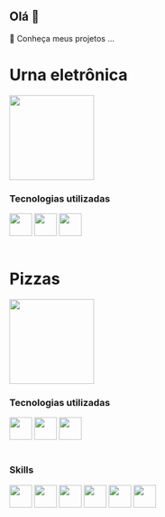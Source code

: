 ## Olá 👋

 🔭 Conheça meus projetos ...

<div>
  <h1>Urna eletrônica </h1>
 <a target="_blank" href="https://github.com/thiag519/projeto-urna"><img height="150px" src="https://github.com/user-attachments/assets/8f9ccd58-807a-4020-8239-2baf01673e92"/> </a>
   
  <br/>
  <h3>Tecnologias utilizadas </h3>
  <img height="40px" src="https://cdn.jsdelivr.net/gh/devicons/devicon@latest/icons/css3/css3-original.svg" /> 
  <img height="40px" src="https://cdn.jsdelivr.net/gh/devicons/devicon@latest/icons/javascript/javascript-original.svg" />  
  <img height="40px" src="https://cdn.jsdelivr.net/gh/devicons/devicon@latest/icons/html5/html5-original.svg" />
</div>
<br/>
<div>
<h1>Pizzas</h1>
 <a target="_blank" href="https://github.com/thiag519/projeto_pizza"><img height="150px" src="https://github.com/user-attachments/assets/7f1abb61-ed8b-46da-b927-8a577a1fb56d"/></a>
  
  <br/>
  <h3>Tecnologias utilizadas </h3>
  <img height="40px" src="https://cdn.jsdelivr.net/gh/devicons/devicon@latest/icons/css3/css3-original.svg" /> 
  <img height="40px" src="https://cdn.jsdelivr.net/gh/devicons/devicon@latest/icons/javascript/javascript-original.svg" />  
  <img height="40px" src="https://cdn.jsdelivr.net/gh/devicons/devicon@latest/icons/html5/html5-original.svg" />
</div>
<div>
  <br/>
  <h3>Skills</h3>
  <img height="40px" src="https://img.shields.io/badge/CSS3-1572B6?style=for-the-badge&logo=css3&logoColor=white" /> 
  <img height="40px" src="https://img.shields.io/badge/HTML5-E34F26?style=for-the-badge&logo=html5&logoColor=white" />  
  <img height="40px" src="https://img.shields.io/badge/TypeScript-007ACC?style=for-the-badge&logo=typescript&logoColor=white" />
  
  <img height="40px" src="https://img.shields.io/badge/JavaScript-F7DF1E?style=for-the-badge&logo=javascript&logoColor=black" />
  <img height="40px" src="https://img.shields.io/badge/Tailwind_CSS-38B2AC?style=for-the-badge&logo=tailwind-css&logoColor=white" />
  <img height="40px" src="https://img.shields.io/badge/React-20232A?style=for-the-badge&logo=react&logoColor=61DAFB" />
</div>


<!--
**thiag519/thiag519** is a ✨ _special_ ✨ repository because its `README.md` (this file) appears on your GitHub profile.

Here are some ideas to get you started:

- 

- 👯 I’m looking to collaborate on ...
- 🤔 I’m looking for help with ...
- 💬 Ask me about ...
- 📫 How to reach me: ...
- 😄 Pronouns: ...
- ⚡ Fun fact: ...
-->
